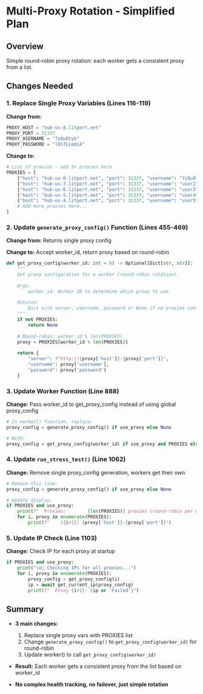 # Multi-Proxy Rotation - Simplified Plan

## Overview
Simple round-robin proxy rotation: each worker gets a consistent proxy from a list.

## Changes Needed

### 1. Replace Single Proxy Variables (Lines 116-119)
**Change from:**
```python
PROXY_HOST = "hub-us-8.litport.net"
PROXY_PORT = 31337
PROXY_USERNAME = "7zQu8tyk"
PROXY_PASSWORD = "l0n7LLeQiA"
```

**Change to:**
```python
# List of proxies - add 5+ proxies here
PROXIES = [
    {"host": "hub-us-8.litport.net", "port": 31337, "username": "7zQu8tyk", "password": "l0n7LLeQiA"},
    {"host": "hub-us-7.litport.net", "port": 31337, "username": "user2", "password": "pass2"},
    {"host": "hub-us-6.litport.net", "port": 31337, "username": "user3", "password": "pass3"},
    {"host": "hub-us-5.litport.net", "port": 31337, "username": "user4", "password": "pass4"},
    {"host": "hub-us-4.litport.net", "port": 31337, "username": "user5", "password": "pass5"},
    # Add more proxies here...
]
```

### 2. Update `generate_proxy_config()` Function (Lines 455-469)
**Change from:** Returns single proxy config

**Change to:** Accept worker_id, return proxy based on round-robin
```python
def get_proxy_config(worker_id: int = 0) -> Optional[Dict[str, str]]:
    """
    Get proxy configuration for a worker (round-robin rotation).
    
    Args:
        worker_id: Worker ID to determine which proxy to use
        
    Returns:
        Dict with server, username, password or None if no proxies configured
    """
    if not PROXIES:
        return None
    
    # Round-robin: worker_id % len(PROXIES)
    proxy = PROXIES[worker_id % len(PROXIES)]
    
    return {
        "server": f"http://{proxy['host']}:{proxy['port']}",
        "username": proxy['username'],
        "password": proxy['password']
    }
```

### 3. Update Worker Function (Line 888)
**Change:** Pass worker_id to get_proxy_config instead of using global proxy_config
```python
# In worker() function, replace:
proxy_config = generate_proxy_config() if use_proxy else None

# With:
proxy_config = get_proxy_config(worker_id) if use_proxy and PROXIES else None
```

### 4. Update `run_stress_test()` (Line 1062)
**Change:** Remove single proxy_config generation, workers get their own
```python
# Remove this line:
proxy_config = generate_proxy_config() if use_proxy else None

# Update display:
if PROXIES and use_proxy:
    print(f"  Proxies:        {len(PROXIES)} proxies (round-robin per worker)")
    for i, proxy in enumerate(PROXIES):
        print(f"    [{i+1}] {proxy['host']}:{proxy['port']}")
```

### 5. Update IP Check (Line 1103)
**Change:** Check IP for each proxy at startup
```python
if PROXIES and use_proxy:
    print("\n🔄 Checking IPs for all proxies...")
    for i, proxy in enumerate(PROXIES):
        proxy_config = get_proxy_config(i)
        ip = await get_current_ip(proxy_config)
        print(f"  Proxy {i+1}: {ip or 'Failed'}")
```

## Summary
- **3 main changes:**
  1. Replace single proxy vars with PROXIES list
  2. Change `generate_proxy_config()` to `get_proxy_config(worker_id)` for round-robin
  3. Update worker() to call `get_proxy_config(worker_id)`

- **Result:** Each worker gets a consistent proxy from the list based on worker_id
- **No complex health tracking, no failover, just simple rotation**
